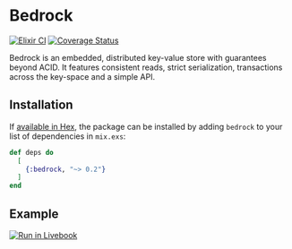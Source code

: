 # Bedrock

[![Elixir CI](https://github.com/jallum/bedrock/actions/workflows/elixir_ci.yaml/badge.svg)](https://github.com/jallum/bedrock/actions/workflows/elixir_ci.yaml)
[![Coverage Status](https://coveralls.io/repos/github/jallum/bedrock/badge.svg?branch=develop)](https://coveralls.io/github/jallum/bedrock?branch=develop)

Bedrock is an embedded, distributed key-value store with guarantees beyond ACID.
It features consistent reads, strict serialization, transactions across the
key-space and a simple API.

## Installation

If [available in Hex](https://hex.pm/docs/publish), the package can be installed
by adding `bedrock` to your list of dependencies in `mix.exs`:

```elixir
def deps do
  [
    {:bedrock, "~> 0.2"}
  ]
end
```

## Example

[![Run in Livebook](https://livebook.dev/badge/v1/blue.svg)](https://livebook.dev/run?url=https%3A%2F%2Fraw.githubusercontent.com%2Fjallum%2Fbedrock%2Frefs%2Fheads%2Fdevelop%2Flivebooks%2Fexample_bank.livemd&rev=0.1.1)
